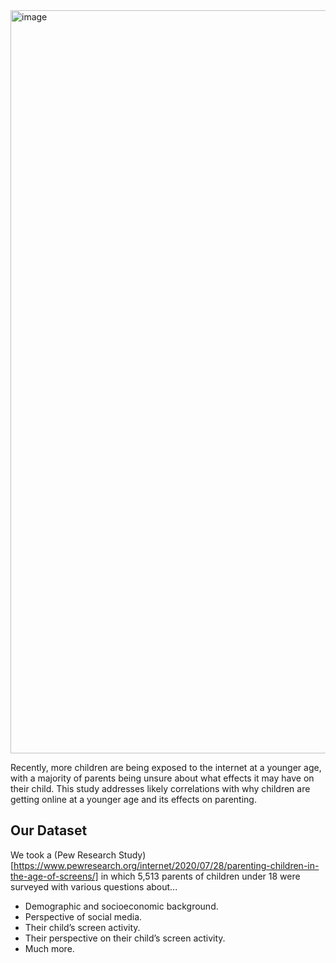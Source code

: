 <img width="1189" alt="image" src="https://github.com/kyle1373/ECE143-Team4/assets/59634395/e3dc454d-bbf0-46c3-9a3e-cdd7d7b4b189">

Recently, more children are being exposed to the internet at a younger age, with a majority of parents being unsure about what effects it may have on their child. This study addresses likely correlations with why children are getting online at a younger age and its effects on parenting.

## Our Dataset
We took a (Pew Research Study)[https://www.pewresearch.org/internet/2020/07/28/parenting-children-in-the-age-of-screens/] in which 5,513 parents of children under 18 were surveyed with various questions about...  
* Demographic and socioeconomic background.
* Perspective of social media. 
* Their child’s screen activity.
* Their perspective on their child’s screen activity.
* Much more.

